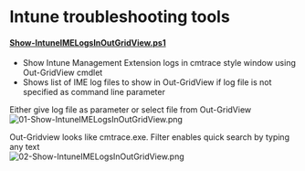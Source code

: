 # Intune troubleshooting tools

#### [Show-IntuneIMELogsInOutGridView.ps1](./Show-IntuneIMELogsInOutGridView.ps1)
* Show Intune Management Extension logs in cmtrace style window using Out-GridView cmdlet
* Shows list of IME log files to show in Out-GridView if log file is not specified as command line parameter

Either give log file as parameter or select file from Out-GridView  
![01-Show-IntuneIMELogsInOutGridView.png](https://github.com/petripaavola/Intune/blob/master/Troubleshooting/pics/01-Show-IntuneIMELogsInOutGridView.png)

Out-Gridview looks like cmtrace.exe. Filter enables quick search by typing any text  
![02-Show-IntuneIMELogsInOutGridView.png](https://github.com/petripaavola/Intune/blob/master/Troubleshooting/pics/02-Show-IntuneIMELogsInOutGridView.png)
